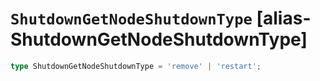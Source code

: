 # `ShutdownGetNodeShutdownType` [alias-ShutdownGetNodeShutdownType]
```typescript
type ShutdownGetNodeShutdownType = 'remove' | 'restart';
```
